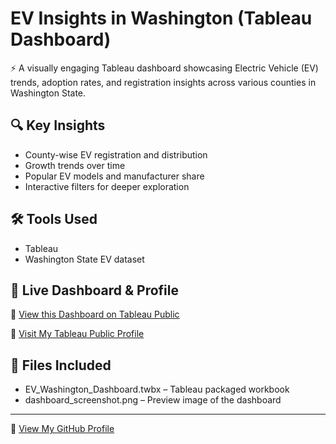 # EV Insights in Washington (Tableau Dashboard)

⚡ A visually engaging Tableau dashboard showcasing Electric Vehicle (EV) trends, adoption rates, and registration insights across various counties in Washington State.

## 🔍 Key Insights

- County-wise EV registration and distribution
- Growth trends over time
- Popular EV models and manufacturer share
- Interactive filters for deeper exploration

## 🛠 Tools Used

- Tableau
- Washington State EV dataset

## 📍 Live Dashboard & Profile

🔹 [View this Dashboard on Tableau Public](https://public.tableau.com/app/profile/banapreet.das/viz/Washington_EV_Analysis/Dashboard1)

🔹 [Visit My Tableau Public Profile](https://public.tableau.com/app/profile/banapreet.das/vizzes)

## 📁 Files Included

- EV_Washington_Dashboard.twbx – Tableau packaged workbook
- dashboard_screenshot.png – Preview image of the dashboard

---

🔗 [View My GitHub Profile](https://github.com/dbanapreet)



